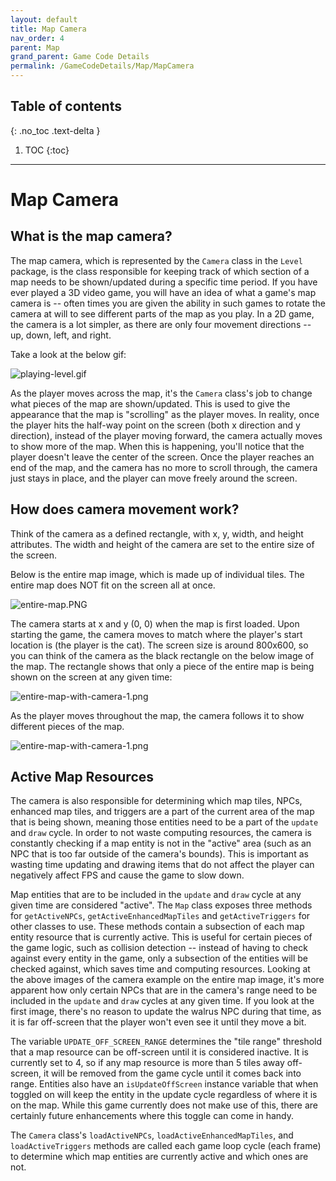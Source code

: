 ```yaml
---
layout: default
title: Map Camera
nav_order: 4
parent: Map
grand_parent: Game Code Details
permalink: /GameCodeDetails/Map/MapCamera
---
```


## Table of contents
{: .no_toc .text-delta }

1. TOC
{:toc}

---

# Map Camera

## What is the map camera?

The map camera, which is represented by the `Camera` class in the `Level` package, is the class responsible for keeping track of which section of a map needs to be shown/updated during a specific time period. 
If you have ever played a 3D video game, you will have an idea of what a game's map camera is -- often times you are given the ability in such games to rotate the camera at will to see different parts of the map as you play.
In a 2D game, the camera is a lot simpler, as there are only four movement directions -- up, down, left, and right.

Take a look at the below gif:

![playing-level.gif](../../../assets/images/playing-level.gif)

As the player moves across the map, it's the `Camera` class's job to change what pieces of the map are shown/updated. 
This is used to give the appearance that the map is "scrolling" as the player moves. 
In reality, once the player hits the half-way point on the screen (both x direction and y direction),
instead of the player moving forward, the camera actually moves to show more of the map.
When this is happening, you'll notice that the player doesn't leave the center of the screen. 
Once the player reaches an end of the map, and the camera has no more to scroll through, the camera just stays in place, and the player can move freely around the screen.

## How does camera movement work?

Think of the camera as a defined rectangle, with x, y, width, and height attributes. 
The width and height of the camera are set to the entire size of the screen.

Below is the entire map image, which is made up of individual tiles. The entire map does NOT fit on the screen all at once.

![entire-map.PNG](../../../assets/images/entire-map.PNG)

 
The camera starts at x and y (0, 0) when the map is first loaded. 
Upon starting the game, the camera moves to match where the player's start location is (the player is the cat). 
The screen size is around 800x600, so you can think of the camera as the black rectangle on the below image of the map. 
The rectangle shows that only a piece of the entire map is being shown on the screen at any given time:

![entire-map-with-camera-1.png](../../../assets/images/entire-map-with-camera-1.png)

As the player moves throughout the map, the camera follows it to show different pieces of the map.

![entire-map-with-camera-1.png](../../../assets/images/entire-map-with-camera-2.png)


## Active Map Resources

The camera is also responsible for determining which map tiles, NPCs, enhanced map tiles, and triggers
are a part of the current area of the map that is being shown, meaning those entities need to be a part of the `update` and `draw` cycle. 
In order to not waste computing resources, the camera is constantly checking if a map entity is not in the "active" area (such as an NPC that is too far outside of the camera's bounds).
This is important as wasting time updating and drawing items that do not affect the player can negatively affect FPS and cause the game to slow down.

Map entities that are to be included in the `update` and `draw` cycle at any given time are considered "active".
The `Map` class exposes three methods for `getActiveNPCs`, `getActiveEnhancedMapTiles` and `getActiveTriggers` for other classes to use. 
These methods contain a subsection of each map entity resource that is currently active. This is useful for certain pieces of the game logic, such as collision detection -- instead of having to check against every entity in the game, only a subsection of the entities will be checked against, which saves time and computing resources. 
Looking at the above images of the camera example on the entire map image, it's more apparent how only certain NPCs that are in the camera's range need to be included in the `update` and `draw` cycles at any given time. 
If you look at the first image, there's no reason to update the walrus NPC during that time, as it is far off-screen that the player won't even see it until they move a bit.

The variable `UPDATE_OFF_SCREEN_RANGE` determines the "tile range" threshold that a map resource can be off-screen until it is considered inactive.
It is currently set to 4, so if any map resource is more than 5 tiles away off-screen, it will be removed from the game cycle until it comes back into range.
Entities also have an `isUpdateOffScreen` instance variable that when toggled on will keep the entity in the update cycle regardless of where it is on the map.
While this game currently does not make use of this, there are certainly future enhancements where this toggle can come in handy.

The `Camera` class's `loadActiveNPCs`, `loadActiveEnhancedMapTiles`, and `loadActiveTriggers` methods are called each game loop cycle (each frame)
to determine which map entities are currently active and which ones are not.